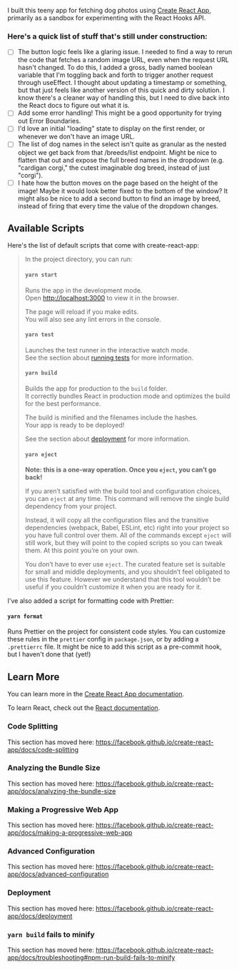 I built this teeny app for fetching dog photos using [Create React App](https://github.com/facebook/create-react-app), primarily as a sandbox for experimenting with the React Hooks API.

### Here's a quick list of stuff that's still under construction:
- [ ] The button logic feels like a glaring issue. I needed to find a way to rerun the code that fetches a random image URL, even when the request URL hasn't changed. To do this, I added a gross, badly named boolean variable that I'm toggling back and forth to trigger another request through useEffect. I thought about updating a timestamp or something, but that just feels like another version of this quick and dirty solution. I know there's a cleaner way of handling this, but I need to dive back into the React docs to figure out what it is.
- [ ] Add some error handling! This might be a good opportunity for trying out Error Boundaries.
- [ ] I'd love an initial "loading" state to display on the first render, or whenever we don't have an image URL.
- [ ] The list of dog names in the select isn't quite as granular as the nested object we get back from that /breeds/list endpoint. Might be nice to flatten that out and expose the full breed names in the dropdown (e.g. "cardigan corgi," the cutest imaginable dog breed, instead of just "corgi").
- [ ] I hate how the button moves on the page based on the height of the image! Maybe it would look better fixed to the bottom of the window? It might also be nice to add a second button to find an image by breed, instead of firing that every time the value of the dropdown changes.

## Available Scripts

Here's the list of default scripts that come with create-react-app:

> In the project directory, you can run:
>
> #### `yarn start`
>
> Runs the app in the development mode.<br />
> Open [http://localhost:3000](http://localhost:3000) to view it in the browser.
>
> The page will reload if you make edits.<br />
> You will also see any lint errors in the console.
>
> #### `yarn test`
>
> Launches the test runner in the interactive watch mode.<br />
> See the section about [running tests](https://facebook.github.io/create-react-app/docs/running-tests) for more information.
>
> #### `yarn build`
>
> Builds the app for production to the `build` folder.<br />
> It correctly bundles React in production mode and optimizes the build for the best performance.
>
> The build is minified and the filenames include the hashes.<br />
> Your app is ready to be deployed!
>
> See the section about [deployment](https://facebook.github.io/create-react-app/docs/deployment) for more information.
>
> #### `yarn eject`
>
> **Note: this is a one-way operation. Once you `eject`, you can’t go back!**
>
> If you aren’t satisfied with the build tool and configuration choices, you can `eject` at any time. This command will remove the single build dependency from your project.
>
> Instead, it will copy all the configuration files and the transitive dependencies (webpack, Babel, ESLint, etc) right into your project so you have full control over them. All of the commands except `eject` will still work, but they will point to the copied scripts so you can tweak them. At this point you’re on your own.
>
> You don’t have to ever use `eject`. The curated feature set is suitable for small and middle deployments, and you shouldn’t feel obligated to use this feature. However we understand that this tool wouldn’t be useful if you couldn’t customize it when you are ready for it.

I've also added a script for formatting code with Prettier:

#### `yarn format`

Runs Prettier on the project for consistent code styles. You can customize these rules in the `prettier` config in `package.json`, or by adding a `.prettierrc` file. It might be nice to add this script as a pre-commit hook, but I haven't done that (yet!)


## Learn More

You can learn more in the [Create React App documentation](https://facebook.github.io/create-react-app/docs/getting-started).

To learn React, check out the [React documentation](https://reactjs.org/).

### Code Splitting

This section has moved here: https://facebook.github.io/create-react-app/docs/code-splitting

### Analyzing the Bundle Size

This section has moved here: https://facebook.github.io/create-react-app/docs/analyzing-the-bundle-size

### Making a Progressive Web App

This section has moved here: https://facebook.github.io/create-react-app/docs/making-a-progressive-web-app

### Advanced Configuration

This section has moved here: https://facebook.github.io/create-react-app/docs/advanced-configuration

### Deployment

This section has moved here: https://facebook.github.io/create-react-app/docs/deployment

### `yarn build` fails to minify

This section has moved here: https://facebook.github.io/create-react-app/docs/troubleshooting#npm-run-build-fails-to-minify
